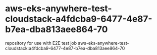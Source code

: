 # aws-eks-anywhere-test-cloudstack-a4fdcba9-6477-4e87-b7ea-dba813aee864-70
repository for use with E2E test job aws-eks-anywhere-test-cloudstack:a4fdcba9-6477-4e87-b7ea-dba813aee864-70
